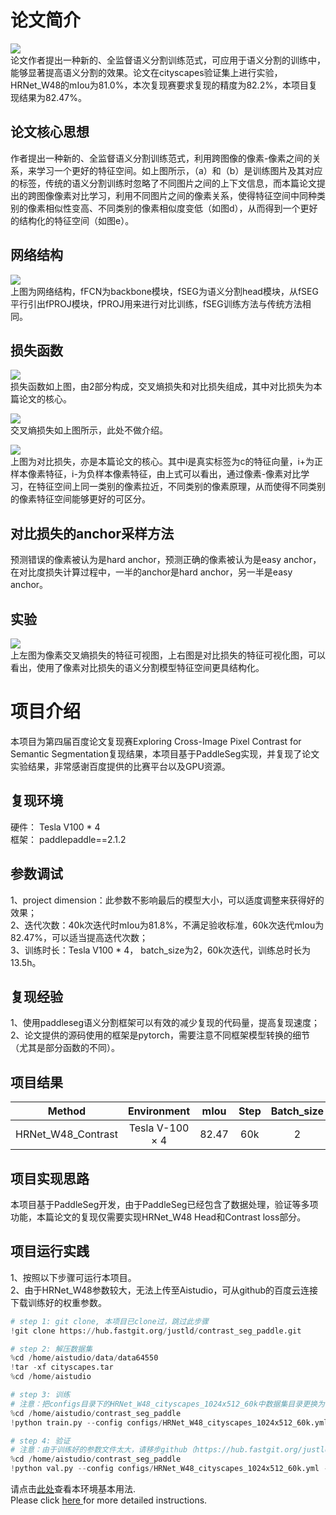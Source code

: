 # 论文简介
![](https://ai-studio-static-online.cdn.bcebos.com/a7bc44afcfa14e13bcd0ed4045593ad8433aa7a081e74f89b4154ba1fa6d27ae)  
  论文作者提出一种新的、全监督语义分割训练范式，可应用于语义分割的训练中，能够显著提高语义分割的效果。论文在cityscapes验证集上进行实验，HRNet_W48的mIou为81.0%，本次复现赛要求复现的精度为82.2%，本项目复现结果为82.47%。
## 论文核心思想
  作者提出一种新的、全监督语义分割训练范式，利用跨图像的像素-像素之间的关系，来学习一个更好的特征空间。如上图所示，（a）和（b）是训练图片及其对应的标签，传统的语义分割训练时忽略了不同图片之间的上下文信息，而本篇论文提出的跨图像像素对比学习，利用不同图片之间的像素关系，使得特征空间中同种类别的像素相似性变高、不同类别的像素相似度变低（如图d），从而得到一个更好的结构化的特征空间（如图e）。
## 网络结构
![](https://ai-studio-static-online.cdn.bcebos.com/0e7d7d21221f4ed58688cccf39106dc115cb85965cf9448189c686a1ddb1b4bb)  
上图为网络结构，fFCN为backbone模块，fSEG为语义分割head模块，从fSEG平行引出fPROJ模块，fPROJ用来进行对比训练，fSEG训练方法与传统方法相同。
## 损失函数
![](https://ai-studio-static-online.cdn.bcebos.com/3dc4076cf08b46d5b74551491068602b6dabc38a8f44463692026cffae4d2d3e)  
损失函数如上图，由2部分构成，交叉熵损失和对比损失组成，其中对比损失为本篇论文的核心。  

![](https://ai-studio-static-online.cdn.bcebos.com/5b58c4ca0bb24ae1b23fa1e1b713051828bbd0ce4461466baf6c715f81a1ea06)  
交叉熵损失如上图所示，此处不做介绍。  

![](https://ai-studio-static-online.cdn.bcebos.com/7f7cfacb399142a6b0afe127f62f5a2613de0dc069674f86a46f92e0be51ca37)  
上图为对比损失，亦是本篇论文的核心。其中i是真实标签为c的特征向量，i+为正样本像素特征，i-为负样本像素特征，由上式可以看出，通过像素-像素对比学习，在特征空间上同一类别的像素拉近，不同类别的像素原理，从而使得不同类别的像素特征空间能够更好的可区分。  

## 对比损失的anchor采样方法
预测错误的像素被认为是hard anchor，预测正确的像素被认为是easy anchor，在对比度损失计算过程中，一半的anchor是hard anchor，另一半是easy anchor。  

## 实验
![](https://ai-studio-static-online.cdn.bcebos.com/bce32da16bb347bd900ea39d4d03538568d14088286044e8999777e95b96193f)  
上左图为像素交叉熵损失的特征可视图，上右图是对比损失的特征可视化图，可以看出，使用了像素对比损失的语义分割模型特征空间更具结构化。


# 项目介绍
本项目为第四届百度论文复现赛Exploring Cross-Image Pixel Contrast for Semantic Segmentation复现结果，本项目基于PaddleSeg实现，并复现了论文实验结果，非常感谢百度提供的比赛平台以及GPU资源。  

## 复现环境
硬件： Tesla V100 * 4  
框架： paddlepaddle==2.1.2  

## 参数调试
1、project dimension：此参数不影响最后的模型大小，可以适度调整来获得好的效果；  
2、迭代次数：40k次迭代时mIou为81.8%，不满足验收标准，60k次迭代mIou为82.47%，可以适当提高迭代次数；  
3、训练时长：Tesla V100 * 4， batch_size为2，60k次迭代，训练总时长为13.5h。  

## 复现经验
1、使用paddleseg语义分割框架可以有效的减少复现的代码量，提高复现速度；  
2、论文提供的源码使用的框架是pytorch，需要注意不同框架模型转换的细节（尤其是部分函数的不同）。  

## 项目结果

Method|Environment|mIou|Step|Batch_size|Dataset
:--:|:--:|:--:|:--:|:--:|:--:
HRNet_W48_Contrast|Tesla V-100 $\times$ 4 |82.47|60k|2|CityScapes


## 项目实现思路
本项目基于PaddleSeg开发，由于PaddleSeg已经包含了数据处理，验证等多项功能，本篇论文的复现仅需要实现HRNet_W48 Head和Contrast loss部分。


## 项目运行实践
1、按照以下步骤可运行本项目。  
2、由于HRNet_W48参数较大，无法上传至Aistudio，可从github的百度云连接下载训练好的权重参数。


```python
# step 1: git clone, 本项目已clone过，跳过此步骤
!git clone https://hub.fastgit.org/justld/contrast_seg_paddle.git
```


```python
# step 2: 解压数据集
%cd /home/aistudio/data/data64550
!tar -xf cityscapes.tar
%cd /home/aistudio
```


```python
# step 3: 训练
# 注意：把configs目录下的HRNet_W48_cityscapes_1024x512_60k中数据集目录更换为自己的数据集目录，如：dataset_root: /home/aistudio/data/data64550/cityscapes
%cd /home/aistudio/contrast_seg_paddle
!python train.py --config configs/HRNet_W48_cityscapes_1024x512_60k.yml  --do_eval --use_vdl --log_iter 100 --save_interval 1000 --save_dir output
```


```python
# step 4: 验证
# 注意：由于训练好的参数文件太大，请移步github（https://hub.fastgit.org/justld/contrast_seg_paddle.git）从百度云下载权重文件，并把model_path更换为自己的参数路径
%cd /home/aistudio/contrast_seg_paddle
!python val.py --config configs/HRNet_W48_cityscapes_1024x512_60k.yml --model_path output/best_model/model.pdparams

```

请点击[此处](https://ai.baidu.com/docs#/AIStudio_Project_Notebook/a38e5576)查看本环境基本用法.  <br>
Please click [here ](https://ai.baidu.com/docs#/AIStudio_Project_Notebook/a38e5576) for more detailed instructions.
